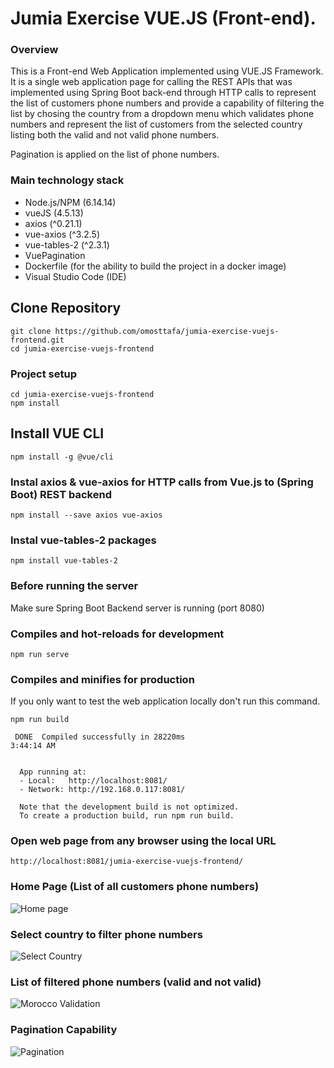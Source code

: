 # Jumia Exercise VUE.JS (Front-end).

### Overview
This is a Front-end Web Application implemented using VUE.JS Framework. It is a single web application page for calling the REST APIs that was implemented using Spring Boot back-end through HTTP calls to represent the list of customers phone numbers and provide a capability of filtering the list by chosing the country from a dropdown menu which validates phone numbers and represent the list of customers from the selected country listing both the valid and not valid phone numbers. 

Pagination is applied on the list of phone numbers.

### Main technology stack

* Node.js/NPM (6.14.14)
* vueJS (4.5.13)
* axios (^0.21.1)
* vue-axios (^3.2.5)
* vue-tables-2 (^2.3.1)
* VuePagination
* Dockerfile (for the ability to build the project in a docker image)
* Visual Studio Code (IDE)
## Clone Repository
```
git clone https://github.com/omosttafa/jumia-exercise-vuejs-frontend.git
cd jumia-exercise-vuejs-frontend
```

### Project setup
```
cd jumia-exercise-vuejs-frontend
npm install
```

## Install VUE CLI
```
npm install -g @vue/cli
```

### Instal axios & vue-axios for HTTP calls from Vue.js to (Spring Boot) REST backend
```
npm install --save axios vue-axios
```

### Instal vue-tables-2 packages
```
npm install vue-tables-2
```

### Before running the server

Make sure Spring Boot Backend server is running (port 8080)

### Compiles and hot-reloads for development
```
npm run serve
```

### Compiles and minifies for production 

If you only want to test the web application locally don't run this command.

```
npm run build
```

```
 DONE  Compiled successfully in 28220ms                                                                       3:44:14 AM


  App running at:
  - Local:   http://localhost:8081/
  - Network: http://192.168.0.117:8081/

  Note that the development build is not optimized.
  To create a production build, run npm run build.
```

### Open web page from any browser using the local URL
```
http://localhost:8081/jumia-exercise-vuejs-frontend/
```

### Home Page (List of all customers phone numbers)
![Home page](https://user-images.githubusercontent.com/89430295/130636638-d0c0a6c0-7e7b-4a1d-972d-e8661ab22406.PNG)

### Select country to filter phone numbers
![Select Country](https://user-images.githubusercontent.com/89430295/130636812-ce2e939f-cee3-4a6e-8868-40ac3a688e06.png)

### List of filtered phone numbers (valid and not valid)
![Morocco Validation](https://user-images.githubusercontent.com/89430295/130636899-e5ad3934-92cb-43b1-95a4-5f5d9c0ae61c.PNG)

### Pagination Capability
![Pagination](https://user-images.githubusercontent.com/89430295/130637330-9ee49c72-1fbd-4375-b6f5-36881817649c.PNG)



